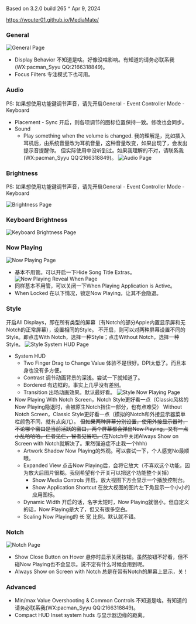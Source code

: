 
Based on 3.2.0 build 265 ^ Apr 9, 2024

https://wouter01.github.io/MediaMate/

### General

![General Page](general.png)
* Display Behavior
  不知道是啥。好像没啥影响。有知道的请务必联系我(WX:pacman_Syyu QQ:2166318849)。
* Focus Filters
  专注模式下也可用。

### Audio

PS: 如果想使用功能键调节声音，请先开启General - Event Controller Mode - Keyboard
* Placement - Sync
  开启，则各项调节的图标位置保持一致。修改也会同步。
* Sound
	* Play something when the volume is changed.
	  我的理解是，比如插入耳机后，由系统音量改为耳机音量，这种音量改变，如果出现了，会发出提示音提醒你。
	  但实际使用中没听到过。如果我理解的不对，请联系我(WX:pacman_Syyu QQ:2166318849)。
![Audio Page](audio.png)
### Brightness

PS: 如果想使用功能键调节声音，请先开启General - Event Controller Mode - Keyboard

![Brightness Page](brightness.png)
### Keyboard Brightness

![Keyboard Brightness Page](keyboard_brightness.png)
### Now Playing

![Now Playing Page](now_playing.png)
* 基本不用管。可以开启一下Hide Song Title Extras。
![Now Playing Reveal When Page](now_playing_reveal_when.png)
* 同样基本不用管，可以关闭一下When Playing Application is Active。
* When Locked
  在以下情况，锁定Now Playing，让其不会隐退。
### Style

开启All Displays，即在所有类型的屏幕（有Notch的部分Apple内置显示屏和无Notch的正常屏幕），设置相同的Style。
不开启，则可以对两种屏幕设置不同的Style。即点击With Notch，选择一种Style；点击Without Notch，选择一种Style。
![Style System HUD Page](style_system_hud.png)
* System HUD
	* Two Finger Drag to Change Value
	  体验不是很好。DPI太低了。而且本身也没有多方便。
	* Contrast
	  调节动画背景的深浅。尝试一下就知道了。
	* Bordered
	  有边框的。事实上几乎没有差别。
	* Transition
	  出场动画效果。默认最好看。
![Style Now Playing Page](style_now_playing.png)
* Now Playing
  With Notch Screen，Notch Style更好看一点（Classic风格的Now Playing隐退时，会被原生Notch挡住一部分，也有点难受）
  Without Notch Screen，Classic Style更好看一点（模拟的Notch和外接显示器菜单栏颜色不同，就有点突兀）。
  ~~但如果两种屏幕分别设置，使用外接显示器时，不论哪个窗口是当前活跃的窗口，两个屏幕都会弹出Now Playing，又有一点小乱哈哈哈。仁者见仁，智者见智吧。~~(在Notch中关闭Always Show on Screen with Notch就解决了。果然强迫症不止我一个hhh)
	* Artwork Shadow
	  Now Playing的外观。可以尝试一下，个人感觉No最顺眼。
	* Expanded View
	  点击Now Playing后，会将它放大（不喜欢这个功能，因为放大后图片很糊。我倒希望有个开关可以把这个功能整个关掉）
		* Show Media Controls
		  开启，放大视图下方会显示一个播放控制台。
		* Show Application Shortcut
		  在放大视图的图片左下角显示一个小小的应用图标。
	* Dynamic Width
	  开启的话，名字太短时，Now Playing就很小。但自定义的话，Now Playing是大了，但又有很多空白。
	* Scaling
	  Now Playing的 长 宽 比例。默认就不错。
### Notch
![Notch Page](notch.png)
* Show Close Button on Hover
  悬停时显示关闭按钮。虽然按钮不好看，但不碰Now Playing也不会显示。说不定有什么时候会用到呢。
* Always Show on Screen with Notch
  总是在带有Notch的屏幕上显示，关！
### Advanced

* Min/max Value Overshooting & Common Controls
  不知道是啥。有知道的请务必联系我(WX:pacman_Syyu QQ:2166318849)。
* Compact HUD Inset
  system huds 与显示器边缘的距离。

